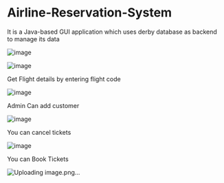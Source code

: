 # Airline-Reservation-System
It is a Java-based GUI application which uses derby database as backend to manage its data

![image](https://user-images.githubusercontent.com/73701565/180817876-9e6c51f9-e29f-4550-8467-5a1d94d0a09f.png)

![image](https://user-images.githubusercontent.com/73701565/180818551-621281e0-2333-4a8d-b3d5-3a70b10ee5df.png)



Get Flight details by entering flight code

![image](https://user-images.githubusercontent.com/73701565/180818774-6d9ba27a-075b-4c85-88e3-f36f927ccf5e.png)



Admin Can add customer

![image](https://user-images.githubusercontent.com/73701565/180818835-2641440b-f8e0-416e-a0c4-081881f594f8.png)


You can cancel tickets


![image](https://user-images.githubusercontent.com/73701565/180819038-e6e82787-7adf-41ee-be5d-4e374e20660a.png)


You can Book Tickets


![Uploading image.png…]()







